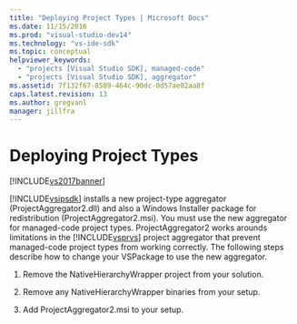 ```yaml
---
title: "Deploying Project Types | Microsoft Docs"
ms.date: 11/15/2016
ms.prod: "visual-studio-dev14"
ms.technology: "vs-ide-sdk"
ms.topic: conceptual
helpviewer_keywords: 
  - "projects [Visual Studio SDK], managed-code"
  - "projects [Visual Studio SDK], aggregator"
ms.assetid: 7f132f67-8589-464c-90dc-0d57ae02aa8f
caps.latest.revision: 13
ms.author: gregvanl
manager: jillfra
---
```

# Deploying Project Types
[!INCLUDE[vs2017banner](../../includes/vs2017banner.md)]

[!INCLUDE[vsipsdk](../../includes/vsipsdk-md.md)] installs a new project-type aggregator (ProjectAggregator2.dll) and also a Windows Installer package for redistribution (ProjectAggregator2.msi). You must use the new aggregator for managed-code project types. ProjectAggregator2 works arounds limitations in the [!INCLUDE[vsprvs](../../includes/vsprvs-md.md)] project aggregator that prevent managed-code project types from working correctly. The following steps describe how to change your VSPackage to use the new aggregator.  
  
1. Remove the NativeHierarchyWrapper project from your solution.  
  
2. Remove any NativeHierarchyWrapper binaries from your setup.  
  
3. Add ProjectAggregator2.msi to your setup.
